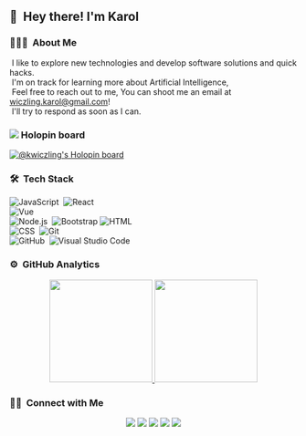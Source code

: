 ## 👋 &nbsp;Hey there! I'm Karol 



### 👨🏻‍💻 &nbsp;About Me

 &nbsp;I like to explore new technologies and develop software solutions and quick hacks.\
 &nbsp;I'm on track for learning more about Artificial Intelligence,\
 &nbsp;Feel free to reach out to me, You can shoot me an email at wiczling.karol@gmail.com! \
 &nbsp;I'll try to respond as soon as I can.

### <img src="https://www.holopin.io/_next/image?url=%2Fimages%2Flogo.png&w=16&q=75"/>  Holopin board 
[![@kwiczling's Holopin board](https://holopin.me/kwiczling)](https://holopin.io/@kwiczling)

### 🛠 &nbsp;Tech Stack

![JavaScript](https://img.shields.io/badge/-JavaScript-05122A?style=flat&logo=javascript)&nbsp;
![React](https://img.shields.io/badge/-React-05122A?style=flat&logo=react)&nbsp;\
![Vue](https://img.shields.io/badge/-Vue.js-35495E?style=flat&logo=react)&nbsp;\
![Node.js](https://img.shields.io/badge/-Node.js-05122A?style=flat&logo=node.js)&nbsp;
![Bootstrap](https://img.shields.io/badge/-Bootstrap-05122A?style=flat&logo=bootstrap&logoColor=563D7C)
![HTML](https://img.shields.io/badge/-HTML-05122A?style=flat&logo=HTML5)&nbsp;\
![CSS](https://img.shields.io/badge/-CSS-05122A?style=flat&logo=CSS3&logoColor=1572B6)&nbsp;
![Git](https://img.shields.io/badge/-Git-05122A?style=flat&logo=git)&nbsp;\
![GitHub](https://img.shields.io/badge/-GitHub-05122A?style=flat&logo=github)&nbsp;
![Visual Studio Code](https://img.shields.io/badge/-Visual%20Studio%20Code-05122A?style=flat&logo=visual-studio-code&logoColor=K-Wiczling)&nbsp;

### ⚙️ &nbsp;GitHub Analytics

<p align="center">
<a href="https://github.com/K-Wiczling">
  <img height="180em" src="https://github-readme-stats-eight-theta.vercel.app/api?username=K-Wiczling&show_icons=true&theme=algolia&include_all_commits=true&count_private=true"/>
  <img height="180em" src="https://github-readme-stats-eight-theta.vercel.app/api/top-langs/?username=K-Wiczling&layout=compact&langs_count=8&theme=algolia"/>
</a>
</p>

### 🤝🏻 &nbsp;Connect with Me

<p align="center" >
<a href="https://k-wiczling.github.io/Website/html"><img src="https://img.shields.io/badge/-wiczling.karol-3423A6?style=flat&logo=Google-Chrome&logoColor=white"/></a>
<a href="https://www.linkedin.com/in/karol-wiczling/"><img src="https://img.shields.io/badge/-Karol%20Wiczling-0077B5?style=flat&logo=Linkedin&logoColor=white"/></a>
<a href="mailto:wiczling.karol@gmail.com"><img src="https://img.shields.io/badge/-wiczling.karol@gmail.com-D14836?style=flat&logo=Gmail&logoColor=white"/></a>
<a href="https://www.holopin.io/@kwiczling"><img src="https://img.shields.io/badge/Holopin-@kwiczling-green"/></a>
<a href="https://www.facebook.com/profile.php?id=100085371463610"><img src="https://img.shields.io/badge/-KarolWiczling-1877F2?style=flat&logo=Facebook&logoColor=white"/></a>

</p>


